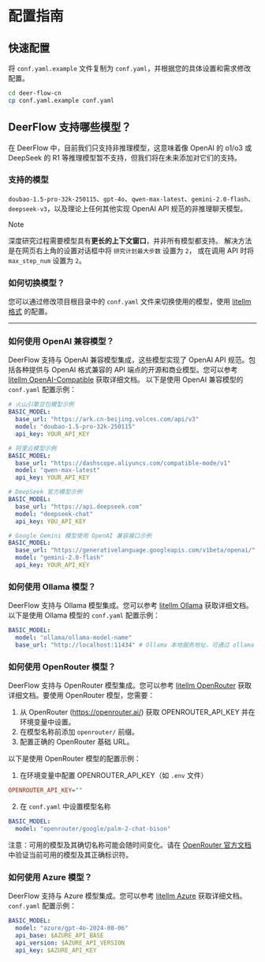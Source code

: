 # 配置指南

## 快速配置

将 `conf.yaml.example` 文件复制为 `conf.yaml`，并根据您的具体设置和需求修改配置。

```bash
cd deer-flow-cn
cp conf.yaml.example conf.yaml
```

## DeerFlow 支持哪些模型？

在 DeerFlow 中，目前我们只支持非推理模型，这意味着像 OpenAI 的 o1/o3 或 DeepSeek 的 R1 等推理模型暂不支持，但我们将在未来添加对它们的支持。

### 支持的模型

`doubao-1.5-pro-32k-250115`、`gpt-4o`、`qwen-max-latest`、`gemini-2.0-flash`、`deepseek-v3`，以及理论上任何其他实现 OpenAI API 规范的非推理聊天模型。

> [!NOTE]
> 深度研究过程需要模型具有**更长的上下文窗口**，并非所有模型都支持。
> 解决方法是在网页右上角的设置对话框中将 `研究计划最大步数` 设置为 `2`，
> 或在调用 API 时将 `max_step_num` 设置为 `2`。

### 如何切换模型？
您可以通过修改项目根目录中的 `conf.yaml` 文件来切换使用的模型，使用 [litellm 格式](https://docs.litellm.ai/docs/providers/openai_compatible) 的配置。

---

### 如何使用 OpenAI 兼容模型？

DeerFlow 支持与 OpenAI 兼容模型集成，这些模型实现了 OpenAI API 规范。包括各种提供与 OpenAI 格式兼容的 API 端点的开源和商业模型。您可以参考 [litellm OpenAI-Compatible](https://docs.litellm.ai/docs/providers/openai_compatible) 获取详细文档。
以下是使用 OpenAI 兼容模型的 `conf.yaml` 配置示例：

```yaml
# 火山引擎豆包模型示例
BASIC_MODEL:
  base_url: "https://ark.cn-beijing.volces.com/api/v3"
  model: "doubao-1.5-pro-32k-250115"
  api_key: YOUR_API_KEY

# 阿里云模型示例
BASIC_MODEL:
  base_url: "https://dashscope.aliyuncs.com/compatible-mode/v1"
  model: "qwen-max-latest"
  api_key: YOUR_API_KEY

# DeepSeek 官方模型示例
BASIC_MODEL:
  base_url: "https://api.deepseek.com"
  model: "deepseek-chat"
  api_key: YOU_API_KEY

# Google Gemini 模型使用 OpenAI 兼容接口示例
BASIC_MODEL:
  base_url: "https://generativelanguage.googleapis.com/v1beta/openai/"
  model: "gemini-2.0-flash"
  api_key: YOUR_API_KEY
```

### 如何使用 Ollama 模型？

DeerFlow 支持与 Ollama 模型集成。您可以参考 [litellm Ollama](https://docs.litellm.ai/docs/providers/ollama) 获取详细文档。<br>
以下是使用 Ollama 模型的 `conf.yaml` 配置示例：

```yaml
BASIC_MODEL:
  model: "ollama/ollama-model-name"
  base_url: "http://localhost:11434" # Ollama 本地服务地址，可通过 ollama serve 启动/查看
```

### 如何使用 OpenRouter 模型？

DeerFlow 支持与 OpenRouter 模型集成。您可以参考 [litellm OpenRouter](https://docs.litellm.ai/docs/providers/openrouter) 获取详细文档。要使用 OpenRouter 模型，您需要：
1. 从 OpenRouter (https://openrouter.ai/) 获取 OPENROUTER_API_KEY 并在环境变量中设置。
2. 在模型名称前添加 `openrouter/` 前缀。
3. 配置正确的 OpenRouter 基础 URL。

以下是使用 OpenRouter 模型的配置示例：
1. 在环境变量中配置 OPENROUTER_API_KEY（如 `.env` 文件）
```ini
OPENROUTER_API_KEY=""
```
2. 在 `conf.yaml` 中设置模型名称
```yaml
BASIC_MODEL:
  model: "openrouter/google/palm-2-chat-bison"
```

注意：可用的模型及其确切名称可能会随时间变化。请在 [OpenRouter 官方文档](https://openrouter.ai/docs) 中验证当前可用的模型及其正确标识符。

### 如何使用 Azure 模型？

DeerFlow 支持与 Azure 模型集成。您可以参考 [litellm Azure](https://docs.litellm.ai/docs/providers/azure) 获取详细文档。`conf.yaml` 配置示例：
```yaml
BASIC_MODEL:
  model: "azure/gpt-4o-2024-08-06"
  api_base: $AZURE_API_BASE
  api_version: $AZURE_API_VERSION
  api_key: $AZURE_API_KEY
```
